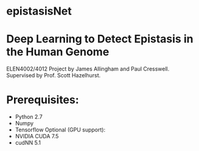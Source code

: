# epistasisNet
Deep Learning to Detect Epistasis in the Human Genome
=====================================================

ELEN4002/4012 Project by James Allingham and Paul Cresswell. Supervised by Prof. Scott Hazelhurst.

Prerequisites:
==============
* Python 2.7
* Numpy
* Tensorflow
Optional (GPU support):
* NVIDIA CUDA 7.5
* cudNN 5.1
